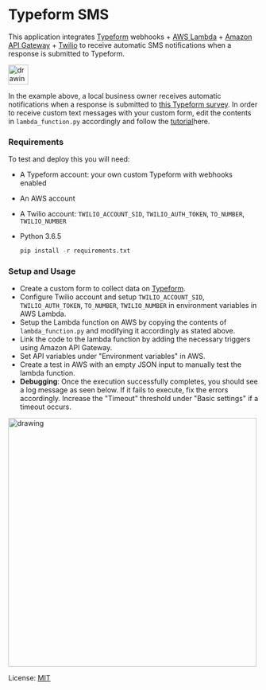 # Typeform SMS

This application integrates [Typeform](https://developer.typeform.com/responses/) webhooks + [AWS Lambda](https://aws.amazon.com/lambda/) + [Amazon API Gateway](https://aws.amazon.com/api-gateway/) + [Twilio](https://www.twilio.com/docs/sms/api) to receive automatic SMS notifications when a response is submitted to Typeform. 


<img src="https://i.imgur.com/yXrnhHY.png" alt="drawing" style="width:40px;"/>


In the example above, a local business owner receives automatic notifications when a response is submitted to [this Typeform survey](https://shubhaswamy1.typeform.com/to/ECQYOG). In order to receive custom text messages with your custom form, edit the contents in `lambda_function.py` accordingly and follow the [tutorial](https://www.google.com/)here.


### Requirements 

To test and deploy this you will need: 

- A Typeform account: your own custom Typeform with webhooks enabled

- An AWS account 

- A Twilio account:  `TWILIO_ACCOUNT_SID`, `TWILIO_AUTH_TOKEN`, `TO_NUMBER`, `TWILIO_NUMBER` 

- Python 3.6.5 

  ```python
  pip install -r requirements.txt
  ```


### Setup and Usage

- Create a custom form to collect data on [Typeform](https://www.typeform.com).  
- Configure Twilio account and setup `TWILIO_ACCOUNT_SID`, `TWILIO_AUTH_TOKEN`, `TO_NUMBER`, `TWILIO_NUMBER` in environment variables in AWS Lambda.
- Setup the Lambda function on AWS by copying the contents of `lambda_function.py`  and modifying it accordingly as stated above. 
- Link the code to the lambda function by adding the necessary triggers using Amazon API Gateway. 
- Set API variables under "Environment variables" in AWS. 
- Create a test in AWS with an empty JSON input to manually test the lambda function. 
- **Debugging**: Once the execution successfully completes, you should see a log message as seen below. If it fails to execute, fix the errors accordingly. Increase the "Timeout" threshold under "Basic settings" if a timeout occurs. 


<img src="https://i.imgur.com/FRDQTrS.png" alt="drawing" style="width:500px;"/>



License: [MIT](/LICENSE)
